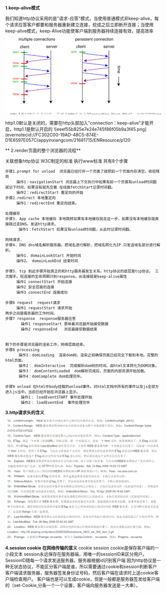 **1.keep-alive模式**

   我们知道http协议采用的是"请求-应答"模式，当使用普通模式非keep-alive，每个请求应答客户都要和服务器重新建立连接，挖成之后立即断开连接；当使用keep-alive模式，keep-Alive功能使客户端到服务器持续连接有效，提高效率
   ![85ff84fbb25d4387790ad932104273f6](http.resources/24352F44-8EB8-465F-8E32-FEADB9814BB6.png)
  
   http1.0默认是关闭的，需要在http头部加入”connection：keep-alive“才能开启，http1.1是默认开启的
   ![eeef55b825e7e24e745f86f05b9a3f45.png](evernotecid://FC302C00-19AD-48C5-874E-D1E6597E057C/appyinxiangcom/21681715/ENResource/p120
   
** 2.render页面的整个浏览器的流程**

   关联想象http协议
        W3C制定的标准  执行www标准  共有8个步骤
        
    步骤1.prompt for unload  浏览器已经打开一个页面了就把前一个页面内存清空。收拾残局
         操作1：navigationStart 浏览器上下文执行中如果有前一个页面有unload时间戳 就记下时间，如果没有就先空着 在线面fetchStart记录时间戳。
         操作2：redirectStart 重定向的开始
    步骤2.redirect 本地重定向
         操作1：redirectEnd 重定向结束。 

    处理缓存     
    步骤3. App cache 本地缓存 本地跳转如果有本地缓存就走这一步，如果没有本地缓存就直接跳过走DNS。发送http请求。
          操作1：FetchStart 如果没有unload时间戳，从此时记录时间戳。

    网络请求.
    步骤4. DNS dns域名解析服务器。把域名进行解析，把域名转化为IP.只发送域名部分进行解析。
         操作1. domainLookStart 开始时间
         操作2。 domainLookEnd 结束时间

    步骤5. tcp 到此步骤开始真正的和http服务器发生关系。http协议的底层是tcp协议。 三次握手。短连接的生命周期只到response。长连接就是keep-alive属性
         操作1 connectStart 开始连接
         操作2 安全层面的连接
         操作3 connectEnd 连接成功

    步骤6 request  request请求
         操作1 requestStart 请求开始
    两步之间是服务器的工作时间。
    步骤7 response  response服务器应答
           操作1 responseStart 意味着浏览器开始接受数据
           操作2 responseEnd   浏览器接受数据结束
   

    剩下的步骤是浏览器的渲染工作，网络层面结束。
    步骤8 processing
          操作1：domLoading  渲染dom树。渲染之前确保页面已经完全下载到本地。完整的html页面。
          操作2： domInteractive  完成解析dom树的时间。由html文本转化为DOM对象。
          操作3： domContentLoaded  dom解析完成后，页面的内部资源开始加载。
          操作4：domComplete dom处理完毕。

    步骤9 onload 在html中body挂载的onload事件。对html文档中所有的事件以及js全部方进入js当中。当前已经开始在浏览器上显示。
           操作1： loadEventSTART 事件处理开始
           操作2： loadEventEnd  事件处理完毕
  
    
**3.http请求头的含义**

   ![60bdc63e72debfd13c2582a1c4ae74e3](http.resources/AEA2DCC6-CF0F-4586-A522-11BB8204F1B4.png)
   
**4.session cookie 在网络传输的意义**
   cookie session
      cookie是保存客户端的一小段文本
      session永远保存在服务器端，用唯一的sessionID来区分用户。 SessionID随每一个请求发送服务器，服务器根据id识别客户端
        因为http协议是一种无状态协议，不能区分客户端是谁，所以需要通过cookie和session判断客户
        客户端请求服务器，服务器签发身份证号码，然后客户端在请求时上送cookie客户端检查用户。
        客户端也是可以生成cookie，但是一般都是服务器签发给客户端的（set-Cookie,分条一个一个设置，客户端向服务器发送是一大串）。

   
   
   